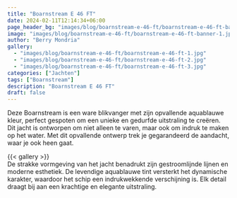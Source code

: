 ```yaml
---
title: "Boarnstream E 46 FT"
date: 2024-02-11T12:14:34+06:00
page_header_bg: "images/blog/boarnstream-e-46-ft/boarnstream-e-46-ft-banner.jpg"
image: "images/blog/boarnstream-e-46-ft/boarnstream-e-46-ft-banner-1.jpg"
author: "Berry Mondria"
gallery:
  - "images/blog/boarnstream-e-46-ft/boarnstream-e-46-ft-1.jpg"
  - "images/blog/boarnstream-e-46-ft/boarnstream-e-46-ft-2.jpg"
  - "images/blog/boarnstream-e-46-ft/boarnstream-e-46-ft-3.jpg"
categories: ["Jachten"]
tags: ["Boarnstream"]
description: "Boarnstream E 46 FT"
draft: false
---
```



Deze Boarnstream is een ware blikvanger met zijn opvallende aquablauwe kleur, perfect gespoten om een unieke en gedurfde uitstraling te creëren. Dit jacht is ontworpen om niet alleen te varen, maar ook om indruk te maken op het water. Met dit opvallende ontwerp trek je gegarandeerd de aandacht, waar je ook heen gaat.

{{< gallery >}}
<br>
De strakke vormgeving van het jacht benadrukt zijn gestroomlijnde lijnen en moderne esthetiek. De levendige aquablauwe tint versterkt het dynamische karakter, waardoor het schip een indrukwekkende verschijning is. Elk detail draagt bij aan een krachtige en elegante uitstraling.